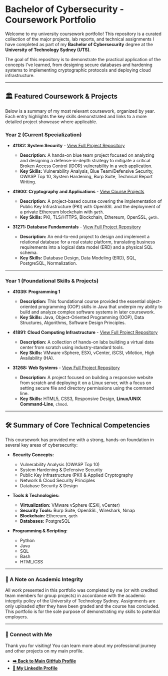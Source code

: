 # Bachelor of Cybersecurity - Coursework Portfolio


Welcome to my university coursework portfolio! This repository is a curated collection of the major projects, lab reports, and technical assignments I have completed as part of my **Bachelor of Cybersecurity** degree at the **University of Technology Sydney (UTS)**.

The goal of this repository is to demonstrate the practical application of the concepts I've learned, from designing secure databases and hardening systems to implementing cryptographic protocols and deploying cloud infrastructure.

---

## 🏛️ Featured Coursework & Projects

Below is a summary of my most relevant coursework, organized by year. Each entry highlights the key skills demonstrated and links to a more detailed project showcase where applicable.

### Year 2 (Current Specialization)

*   **41182: System Security** - [View Full Project Repository](https://github.com/shayanxcyber/Vulnerability-Analysis-and-Defense-IDOR)
    *   **Description:** A hands-on blue team project focused on analyzing and designing a defense-in-depth strategy to mitigate a critical Broken Access Control (IDOR) vulnerability in a web application.
    *   **Key Skills:** Vulnerability Analysis, Blue Team/Defensive Security, OWASP Top 10, System Hardening, Burp Suite, Technical Report Writing.

*   **41900: Cryptography and Applications** - [View Course Projects](.Cryptography/)
    *   **Description:** A project-based course covering the implementation of Public Key Infrastructure (PKI) with OpenSSL and the deployment of a private Ethereum blockchain with `geth`.
    *   **Key Skills:** PKI, TLS/HTTPS, Blockchain, Ethereum, OpenSSL, `geth`.

*   **31271: Database Fundamentals** - [View Full Project Repository](https://github.com/shayanxcyber/Real-Estate-Database-Design-Project)
    *   **Description:** An end-to-end project to design and implement a relational database for a real estate platform, translating business requirements into a logical data model (ERD) and a physical SQL schema.
    *   **Key Skills:** Database Design, Data Modeling (ERD), SQL, PostgreSQL, Normalization.

---

### Year 1 (Foundational Skills & Projects)

*   **41039: Programming 1**
    *   **Description:** This foundational course provided the essential object-oriented programming (OOP) skills in Java that underpin my ability to build and analyze complex software systems in later coursework.
    *   **Key Skills:** Java, Object-Oriented Programming (OOP), Data Structures, Algorithms, Software Design Principles.

*   **41891: Cloud Computing Infrastructure** - [View Full Project Repository](https://github.com/shayanxcyber/VMware-vSphere-Lab-Projects)
    *   **Description:** A collection of hands-on labs building a virtual data center from scratch using industry-standard tools.
    *   **Key Skills:** VMware vSphere, ESXi, vCenter, iSCSI, vMotion, High Availability (HA).

*   **31268: Web Systems** - [View Full Project Repository](https://github.com/shayanxcyber/Personal-Portfolio-Website)
    *   **Description:** A project focused on building a responsive website from scratch and deploying it on a Linux server, with a focus on setting secure file and directory permissions using the command line.
    *   **Key Skills:** HTML5, CSS3, Responsive Design, **Linux/UNIX Command-Line**, `chmod`.

---

## 🛠️ Summary of Core Technical Competencies

This coursework has provided me with a strong, hands-on foundation in several key areas of cybersecurity:

*   **Security Concepts:**
    *   Vulnerability Analysis (OWASP Top 10)
    *   System Hardening & Defensive Security
    *   Public Key Infrastructure (PKI) & Applied Cryptography
    *   Network & Cloud Security Principles
    *   Database Security & Design

*   **Tools & Technologies:**
    *   **Virtualization:** VMware vSphere (ESXi, vCenter)
    *   **Security Tools:** Burp Suite, OpenSSL, Wireshark, Nmap
    *   **Blockchain:** Ethereum, `geth`
    *   **Databases:** PostgreSQL

*   **Programming & Scripting:**
    *   Python
    *   Java
    *   SQL
    *   Bash
    *   HTML/CSS

---

### 📜 A Note on Academic Integrity

All work presented in this portfolio was completed by me (or with credited team members for group projects) in accordance with the academic integrity policy of the University of Technology Sydney. Assignments are only uploaded *after* they have been graded and the course has concluded. This portfolio is for the sole purpose of demonstrating my skills to potential employers.

---

### 🔗 Connect with Me

Thank you for visiting! You can learn more about my professional journey and other projects on my main profile.

*   **[➡️ Back to Main GitHub Profile](https://github.com/shayanxcyber)**
*   **[💼 My LinkedIn Profile](https://www.linkedin.com/in/shayan-ali-776590339/)**
